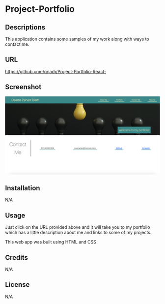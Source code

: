 # Project-Portfolio

## Descriptions 
This application contains some samples of my work along with ways to contact me. 

## URL
https://github.com/oriarh/Project-Portfolio-React-

## Screenshot
!["Image Screenshot"](/images/mainPageScreenshot.png)

## Installation
N/A

## Usage
Just click on the URL provided above and it will take you to my portfolio which has a little description about me and links to some of my projects.

This web app was built using HTML and CSS

## Credits
N/A

## License
N/A
